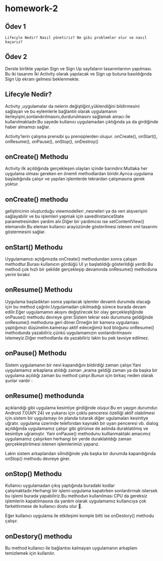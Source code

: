 # homework-2

## Ödev 1 

    Lifecyle Nedir? Nasıl yönetiriz? Ne gibi problemler olur ve nasıl kaçarız?

## Ödev 2

Derste birlikte yapılan Sign ve Sign Up sayfaların tasarımlarının yapılması. Bu iki tasarımı İki Activity olarak yapılacak ve Sign up butuna basıldığında Sign Up ekranı gelmesi beklenmekte.


## Lifecyle Nedir?
Activity ,uygulamalar da nelerin değiştiğini,yüklendiğini bildirmesini sağlayan ve bu eylemlerle bağlantılı olarak uygulamanın ilerleyişini,sonlandırılmasını,durdurulmasını sağlamak amacı ile kullanılmaktadır.Bu sayede kullanıcı uygulamadan çıktığında ya da girdiğinde haber almamızı sağlar.

Activity’lerin çalışma prensibi şu prensiplerden oluşur.
onCreate(), onStart(), onResume(), onPause(), onStop(), onDestroy()

## onCreate() Methodu
Activity ilk açıldığında gerçekleşen olayları içinde barındırır.Mutlaka her uygulama olması gereken en önemli methodlardan biridir.Ayrıca uygulama başladığında çalışır ve yapılan işlemlerde tekrardan çalışmasına gerek yoktur.

## onCreate() methodu 
geliştiricinin oluşturduğu viewmodelleri ,nesneleri ya da veri alışverişini sağlayabilir ve bu işlemleri yapmak için savedInstanceState parametresinden yardım alır.Diğer bir yardımcısı ise setContentView() elemanıdır.Bu eleman kullanıcı arayüzünde gösterilmesi istenen xml tasarımı göstermesini sağlar.

## onStart() Methodu
Uygulamamızı açtığımızda onCreate() methodundan sonra çalışan methodtur.Burası kullanıcın gördüğü UI yı başlatıldığı gösterildiği yerdir.Bu method çok hızlı bir şekilde gerçekleşip devamında onResume() methoduna yerini bırakır.

## onResume() Methodu
Uygulama başladıktan sonra yapılacak işlemler devamlı durumda olacağı için bu method çağrılır.Uygulamadan çıkılmadığı sürece burada devam edilir.Eğer uygulamamın akışını değiştirecek bir olay gerçekleştiğinde onPause() methodu devreye girer.Sistem tekrar eski durumuna geldiğinde onResume() methoduna geri döner.Örneğin bir kamera uygulaması yaptığımızı düşünelim.kamerayı aktif edeceğimiz kod bloğunu onResume() methodunda yazabiliriz.çünkü uygulamamızın sonlandırılmasını istemeyiz.Diğer methodlarda da yazabiliriz lakin bu pek tavsiye edilmez.

## onPause() Methodu
Sistem uygulamanın bir nevi kapandığını bildirdiği zaman çalışır.Yani uygulamamız arkaplana atıldığı zaman ,arama geldiği zaman ya da başka bir uygulama açıldığı zaman bu method çalışır.Bunun için birkaç neden olarak şunlar vardır :

## onResume() methodunda 
açıklandığı gibi uygulama kesintiye girdiğinde oluşur.Bu en yaygın durumdur.
Android 7.0(API 24) ve yukarısı için çoklu penceresi özelliği aktif olabilmesi için.sistem bir uygulamayı ön planda tutarak diğer ugulamaları kesintiye uğratır.
uygulama üzerinde telefondan kaynaklı bir uyarı penceresi vb. dialog açıldığında uygulamamız çalışır gibi görünse de aslında duraklatılmış ve kesintiye uğramıştır.
Yani onPause() methodunu kulllanmaktaki amacımız uygulamamız çalışırken herhangi bir yerde duraklatıldığı zaman gerçekleştirilmesi istenen işlemlerimizi yaparız.

Lakin sistem arkaplandan silindiğinde yda başka bir durumda kapandığında onStop() methodu devreye girer.

## onStop() Methodu
Kullanıcı uygulamadan çıkış yaptığında buradaki kodlar çalışmaktadır.Herhangi bir işlemi uygulama kapatırken sonlardırmak istersek bu işlemi burada yapabiliriz.Bu methodun kullanılması CPU da gereksiz işlemlerin kapatılmasına da yardım olarak uygulamamız kullanıcıya çok farkettirmese de kullanıcı dostu olur 👱.

Eğer kullanıcı uygulama ile etkileşimi komple bitti ise onDestory() methodu çalışır.

## onDestory() methodu
Bu method kullanıcı ile bağlantısı kalmayan uygulamanın arkaplanı temizlemek için kullanılır.



                           
                                  
